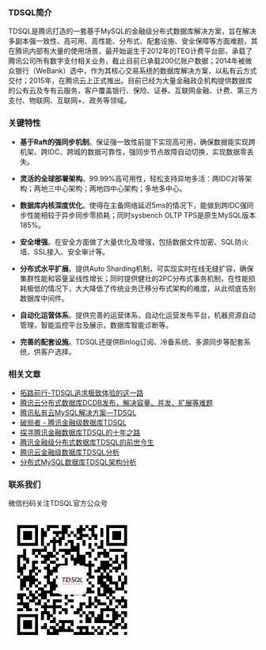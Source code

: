 ### TDSQL简介
TDSQL是腾讯打造的一套基于MySQL的金融级分布式数据库解决方案，旨在解决多副本强一致性、高可用、高性能、分布式、配套设施、安全保障等方面难题，其在腾讯内部有大量的使用场景，最开始诞生于2012年的TEG计费平台部，承载了腾讯公司所有数字支付相关业务，截止目前已承载200亿账户数据；2014年被微众银行（WeBank）选中，作为其核心交易系统的数据库解决方案，以私有云方式交付；2015年，在腾讯云上正式推出。目前已经为大量金融政企机构提供数据库的公有云及专有云服务，客户覆盖银行、保险、证券、互联网金融、计费、第三方支付、物联网、互联网+、政务等领域。

### 关键特性
- **基于Raft的强同步机制**。保证强一致性前提下实现高可用，确保数据能实现跨机架、跨IDC、跨城的数据可靠性，强同步节点故障自动切换，实现数据零丢失。


- **灵活的全球部署架构**。99.99%高可用性，轻松支持异地多活：两IDC对等架构；两地三中心架构；两地四中心架构；多地多中心。


- **数据库内核深度优化**。使得在主备网络延迟5ms的情况下，能做到跨IDC强同步性能相较于异步同步零损耗；同时sysbench OLTP TPS是原生MySQL版本185%。


- **安全增强**。在安全方面做了大量优化及增强，包括数据文件加密、SQL防火墙、SSL接入、安全审计等。


- **分布式水平扩展**。提供Auto Sharding机制，可实现实时在线无缝扩容，确保集群性能和容量呈线性增长；同时提供健壮的2PC分布式事务机制，在性能损耗极低的情况下，大大降低了传统业务迁移分布式架构的难度，从此彻底告别数据库中间件。


- **自动化运营体系**。提供完善的运营体系，自动化运营发布平台，机器资源自动管理，智能监控平台及展示，数据库智能诊断等。


- **完善的配套设施**。TDSQL还提供Binlog订阅、冷备系统、多源同步等配套系统，供客户选择。

### 相关文章

- [拓路前行-TDSQL追求极致体验的这一路](https://mp.weixin.qq.com/s/U05lBie3kUK4zhNOpAK4Vw)
- [腾讯云分布式数据库DCDB发布，解决容量、并发、扩展等难题](https://mp.weixin.qq.com/s/SsSx7zWZj37kyGW1qdBivA)
- [腾讯私有云MySQL解决方案—TDSQL](https://mp.weixin.qq.com/s/p2yJw2T9TdSlyQ7eRV5uAA)
- [破局者 - 腾讯金融级数据库TDSQL](https://mp.weixin.qq.com/s/cnAcTjHr3xh-cbnW0sTEmQ)
- [探寻腾讯金融数据库TDSQL的十年之路](http://www.infoq.com/cn/news/2016/11/tencent-tdsql-for-finance)
- [腾讯金融级分布式数据库TDSQL的前世今生](http://mp.weixin.qq.com/s/cYQx5JaZJXf9Woi28STT0w)
- [腾讯云金融级数据库TDSQL分析](http://www.csdn.net/article/2015-11-06/2826138-SDCC)
- [分布式MySQL数据库TDSQL架构分析](http://www.csdn.net/article/2015-06-02/2824824)

### 联系我们
微信扫码关注TDSQL官方公众号    
​     
![](https://raw.githubusercontent.com/TDSQL/homepage/gh-pages/qrcode_for_tdsql.jpg)